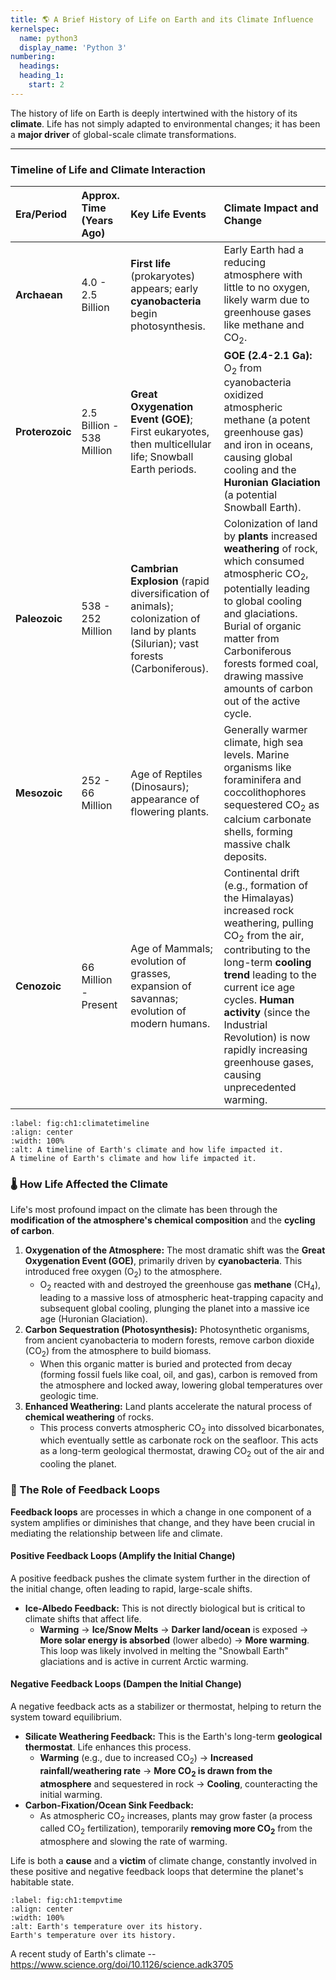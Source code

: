 ```yaml
---
title: 🌎 A Brief History of Life on Earth and its Climate Influence
kernelspec:
  name: python3
  display_name: 'Python 3'
numbering:
  headings:
  heading_1:
    start: 2
---
```


The history of life on Earth is deeply intertwined with the history of its **climate**. Life has not simply adapted to environmental changes; it has been a **major driver** of global-scale climate transformations.

---

### Timeline of Life and Climate Interaction

| Era/Period | Approx. Time (Years Ago) | Key Life Events | Climate Impact and Change |
| :--- | :--- | :--- | :--- |
| **Archaean** | 4.0 - 2.5 Billion | **First life** (prokaryotes) appears; early **cyanobacteria** begin photosynthesis. | Early Earth had a reducing atmosphere with little to no oxygen, likely warm due to greenhouse gases like methane and $\text{CO}_2$. |
| **Proterozoic** | 2.5 Billion - 538 Million | **Great Oxygenation Event (GOE)**; First eukaryotes, then multicellular life; Snowball Earth periods. | **GOE (2.4-2.1 Ga):** $\text{O}_2$ from cyanobacteria oxidized atmospheric methane (a potent greenhouse gas) and iron in oceans, causing global cooling and the **Huronian Glaciation** (a potential Snowball Earth). |
| **Paleozoic** | 538 - 252 Million | **Cambrian Explosion** (rapid diversification of animals); colonization of land by plants (Silurian); vast forests (Carboniferous). | Colonization of land by **plants** increased **weathering** of rock, which consumed atmospheric $\text{CO}_2$, potentially leading to global cooling and glaciations. Burial of organic matter from Carboniferous forests formed coal, drawing massive amounts of carbon out of the active cycle. |
| **Mesozoic** | 252 - 66 Million | Age of Reptiles (Dinosaurs); appearance of flowering plants. | Generally warmer climate, high sea levels. Marine organisms like foraminifera and coccolithophores sequestered $\text{CO}_2$ as calcium carbonate shells, forming massive chalk deposits. |
| **Cenozoic** | 66 Million - Present | Age of Mammals; evolution of grasses, expansion of savannas; evolution of modern humans. | Continental drift (e.g., formation of the Himalayas) increased rock weathering, pulling $\text{CO}_2$ from the air, contributing to the long-term **cooling trend** leading to the current ice age cycles. **Human activity** (since the Industrial Revolution) is now rapidly increasing greenhouse gases, causing unprecedented warming. |

```{figure} ../figures/ch1/timeline_AI.jpg
:label: fig:ch1:climatetimeline
:align: center
:width: 100%
:alt: A timeline of Earth's climate and how life impacted it.
A timeline of Earth's climate and how life impacted it.
```

### 🌡️ How Life Affected the Climate

Life's most profound impact on the climate has been through the **modification of the atmosphere's chemical composition** and the **cycling of carbon**.

1.  **Oxygenation of the Atmosphere:** The most dramatic shift was the **Great Oxygenation Event (GOE)**, primarily driven by **cyanobacteria**. This introduced free oxygen ($\text{O}_2$) to the atmosphere.
    * $\text{O}_2$ reacted with and destroyed the greenhouse gas **methane** ($\text{CH}_4$), leading to a massive loss of atmospheric heat-trapping capacity and subsequent global cooling, plunging the planet into a massive ice age (Huronian Glaciation).
2.  **Carbon Sequestration (Photosynthesis):** Photosynthetic organisms, from ancient cyanobacteria to modern forests, remove carbon dioxide ($\text{CO}_2$) from the atmosphere to build biomass.
    * When this organic matter is buried and protected from decay (forming fossil fuels like coal, oil, and gas), carbon is removed from the atmosphere and locked away, lowering global temperatures over geologic time.
3.  **Enhanced Weathering:** Land plants accelerate the natural process of **chemical weathering** of rocks.
    * This process converts atmospheric $\text{CO}_2$ into dissolved bicarbonates, which eventually settle as carbonate rock on the seafloor. This acts as a long-term geological thermostat, drawing $\text{CO}_2$ out of the air and cooling the planet.

### 🔁 The Role of Feedback Loops

**Feedback loops** are processes in which a change in one component of a system amplifies or diminishes that change, and they have been crucial in mediating the relationship between life and climate.

#### **Positive Feedback Loops (Amplify the Initial Change)**

A positive feedback pushes the climate system further in the direction of the initial change, often leading to rapid, large-scale shifts.

* **Ice-Albedo Feedback:** This is not directly biological but is critical to climate shifts that affect life.
    * **Warming** $\rightarrow$ **Ice/Snow Melts** $\rightarrow$ **Darker land/ocean** is exposed $\rightarrow$ **More solar energy is absorbed** (lower albedo) $\rightarrow$ **More warming**. This loop was likely involved in melting the "Snowball Earth" glaciations and is active in current Arctic warming.

#### **Negative Feedback Loops (Dampen the Initial Change)**

A negative feedback acts as a stabilizer or thermostat, helping to return the system toward equilibrium.

* **Silicate Weathering Feedback:** This is the Earth's long-term **geological thermostat**. Life enhances this process.
    * **Warming** (e.g., due to increased $\text{CO}_2$) $\rightarrow$ **Increased rainfall/weathering rate** $\rightarrow$ **More $\text{CO}_2$ is drawn from the atmosphere** and sequestered in rock $\rightarrow$ **Cooling**, counteracting the initial warming.
* **Carbon-Fixation/Ocean Sink Feedback:**
    * As atmospheric $\text{CO}_2$ increases, plants may grow faster (a process called $\text{CO}_2$ fertilization), temporarily **removing more $\text{CO}_2$** from the atmosphere and slowing the rate of warming.

Life is both a **cause** and a **victim** of climate change, constantly involved in these positive and negative feedback loops that determine the planet's habitable state.

```{figure} ../figures/ch1/science.adk3705-fa.jpg
:label: fig:ch1:tempvtime
:align: center
:width: 100%
:alt: Earth's temperature over its history.
Earth's temperature over its history.
```

A recent study of Earth's climate -- https://www.science.org/doi/10.1126/science.adk3705